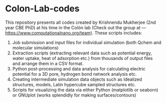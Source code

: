 # Colon-Lab-codes
This repository presents all codes created by Krishnendu Mukherjee (2nd year CBE PhD) at his time in the Colón lab (Check out the group at — https://www.computationalnano.org/team). These scripts includes:
1. Job submission and input files for individual simulation (both Qchem and molecular simulations)
2. Extraction scripts (extracting relevant data such as potential energy, water uptake, heat of adsorption etc.) from thousands of output files and arrange them in a CSV format.
3. Python post-processing and data analysis for calculating electric potential for a 3D pore, hydrogen bond network analysis etc.
4. Creating intermediate simulation data objects such as Idealized structures, models, Latin hypercube sampled structures etc.
5. Scripts for visualizing the data via either Python (matplotlib or seaborn) or GNUplot (works splendidly for making surfaces/contours)

